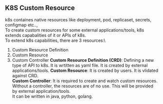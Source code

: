 ## K8S Custom Resource
k8s containes native resources like deployment, pod, replicaset, secrets, configmap etc..,\
To create custom resources for some external applications/tools, k8s extends capabalities of it or APIs of k8s.\
To extend k8s capabilities, there are 3 resources:\
1. Custom Resource Definition
2. Custom Resource
3. Custom Controller
**Custom Resource Definition (CRD)**: Defining a new type of API to k8s. It is wrtitten as yaml file. It is created by external applications/tools.
**Custom Resource**: It is created by users. It is vlidated against CRD.\
**Custom Controller**: It is required to create and watch custom resources. Without a controller, the resources are of no use. This will be provided by external application/tools.\
It can be written in java, python, golang.
